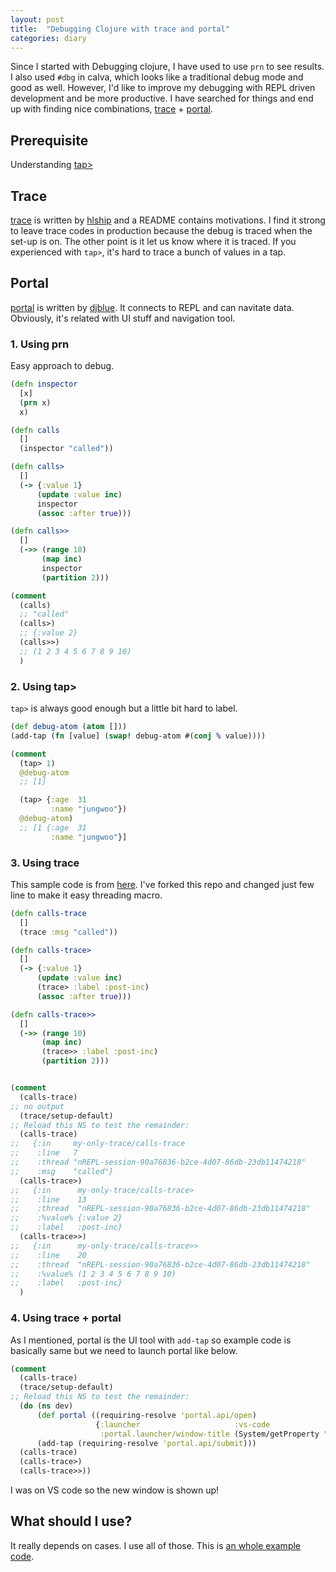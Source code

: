 ```yaml
---
layout: post
title:  "Debugging Clojure with trace and portal"
categories: diary
---
```


Since I started with Debugging clojure, I have used to use `prn` to see results. I also used `#dbg` in calva, which looks like a traditional debug mode and good as well.
However, I'd like to improve my debugging with REPL driven development and be more productive. I have searched for things and end up with finding nice combinations, [trace](trace) + [portal](portal).

## Prerequisite
Understanding [tap>](tap)

## Trace
[trace](trace) is written by [hlship](https://github.com/hlship) and a README contains motivations. I find it strong to leave trace codes in production because the debug is traced when the set-up is on. The other point is it let us know where it is traced. If you experienced with `tap>`, it's hard to trace a bunch of values in a tap.

## Portal
[portal] is written by [djblue](https://github.com/djblue). It connects to REPL and can navitate data. Obviously, it's related with UI stuff and navigation tool.


### 1. Using prn
Easy approach to debug.
```clojure
(defn inspector
  [x]
  (prn x)
  x)

(defn calls
  []
  (inspector "called"))

(defn calls>
  []
  (-> {:value 1}
      (update :value inc)
      inspector
      (assoc :after true)))

(defn calls>>
  []
  (->> (range 10)
       (map inc)
       inspector
       (partition 2)))

(comment
  (calls)
  ;; "called"
  (calls>)
  ;; {:value 2}
  (calls>>)
  ;; (1 2 3 4 5 6 7 8 9 10)
  )
```

### 2. Using tap>
`tap>` is always good enough but a little bit hard to label.
```clojure
(def debug-atom (atom []))
(add-tap (fn [value] (swap! debug-atom #(conj % value))))

(comment
  (tap> 1)
  @debug-atom
  ;; [1]

  (tap> {:age  31
         :name "jungwoo"})
  @debug-atom)
  ;; [1 {:age  31
         :name "jungwoo"}]
```


### 3. Using trace
This sample code is from [here](https://github.com/hlship/trace/blob/main/test/net/lewisship/trace_test.clj). I've forked this repo and changed just few line to make it easy threading macro.
```clojure
(defn calls-trace
  []
  (trace :msg "called"))

(defn calls-trace>
  []
  (-> {:value 1}
      (update :value inc)
      (trace> :label :post-inc)
      (assoc :after true)))

(defn calls-trace>>
  []
  (->> (range 10)
       (map inc)
       (trace>> :label :post-inc)
       (partition 2)))


(comment
  (calls-trace)
;; no output
  (trace/setup-default)
;; Reload this NS to test the remainder:
  (calls-trace)
;;   {:in     my-only-trace/calls-trace
;;    :line   7
;;    :thread "nREPL-session-90a76836-b2ce-4d07-86db-23db11474218"
;;    :msg    "called"}
  (calls-trace>)
;;   {:in      my-only-trace/calls-trace>
;;    :line    13
;;    :thread  "nREPL-session-90a76836-b2ce-4d07-86db-23db11474218"
;;    :%value% {:value 2}
;;    :label   :post-inc}
  (calls-trace>>)
;;   {:in      my-only-trace/calls-trace>>
;;    :line    20
;;    :thread  "nREPL-session-90a76836-b2ce-4d07-86db-23db11474218"
;;    :%value% (1 2 3 4 5 6 7 8 9 10)
;;    :label   :post-inc}
  )
```

### 4. Using trace + portal
As I mentioned, portal is the UI tool with `add-tap` so example code is basically same but we need to launch portal like below.
```clojure
(comment
  (calls-trace)
  (trace/setup-default)
;; Reload this NS to test the remainder:
  (do (ns dev)
      (def portal ((requiring-resolve 'portal.api/open)
                   {:launcher                     :vs-code
                    :portal.launcher/window-title (System/getProperty "user.dir")}))
      (add-tap (requiring-resolve 'portal.api/submit)))
  (calls-trace)
  (calls-trace>)
  (calls-trace>>))
```
I was on VS code so the new window is shown up!


## What should I use?
It really depends on cases. I use all of those. This is [an whole example code](github).


[github]:https://github.com/jungwookim/debugging-clojure-example/tree/main/src
[portal]:https://github.com/djblue/portal
[trace]:https://github.com/hlship/trace
[tap]:https://clojuredocs.org/clojure.core/tap%3E